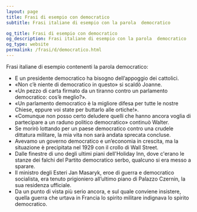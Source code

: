 ```yaml
---
layout: page
title: Frasi di esempio con democratico 
subtitle: Frasi italiane di esempio con la parola  democratico

og_title: Frasi di esempio con democratico 
og_description: Frasi italiane di esempio con la parola  democratico
og_type: website
permalink: /frasi/d/democratico.html
---
```


Frasi italiane di esempio contenenti la parola democratico:


- E un presidente democratico ha bisogno dell’appoggio dei cattolici.
- «Non c’è niente di democratico in questo» si scaldò Joanne.
- «Un pezzo di carta firmato da un tiranno contro un parlamento democratico: cos’è meglio?».
- «Un parlamento democratico è la migliore difesa per tutte le nostre Chiese, eppure voi state per buttarlo alle ortiche!».
- «Comunque non posso certo deludere quelli che hanno ancora voglia di partecipare a un raduno politico democratico» continuò Walter.
- Se morirò lottando per un paese democratico contro una crudele dittatura militare, la mia vita non sarà andata sprecata concluse.
- Avevamo un governo democratico e un’economia in crescita, ma la situazione è precipitata nel 1929 con il crollo di Wall Street.
- Dalle finestre di uno degli ultimi piani dell'Holiday Inn, dove c'erano le stanze dei falchi del Partito democratico serbo, qualcuno si era messo a sparare.
- Il ministro degli Esteri Jan Masaryk, eroe di guerra e democratico socialista, era tenuto prigioniero all’ultimo piano di Palazzo Czernin, la sua residenza ufficiale.
- Da un punto di vista più serio ancora, e sul quale conviene insistere, quella guerra che urtava in Francia lo spirito militare indignava lo spirito democratico.
